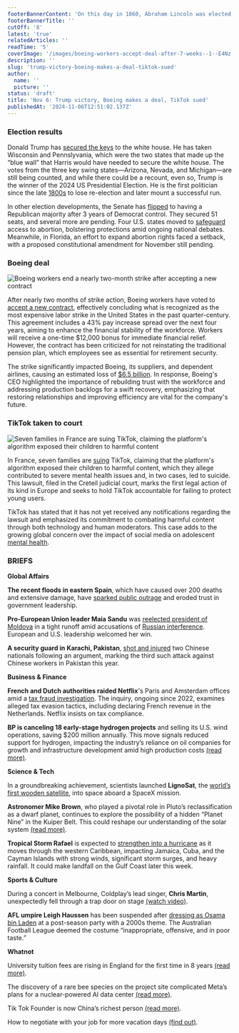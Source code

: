 ```yaml
---
footerBannerContent: 'On this day in 1860, Abraham Lincoln was elected president of the United States, leading to the secession of Southern states and the Civil War.'
footerBannerTitle: ''
cutOff: '8'
latest: 'true'
relatedArticles: ''
readTime: '5'
coverImage: '/images/boeing-workers-accept-deal-after-7-weeks--1--E4Nz.webp'
description: ''
slug: 'trump-victory-boeing-makes-a-deal-tiktok-sued'
author:
  name: ''
  picture: ''
status: 'draft'
title: 'Nov 6: Trump victory, Boeing makes a deal, TikTok sued'
publishedAt: '2024-11-06T12:51:02.137Z'
---
```


### Election results

Donald Trump has [secured the keys](https://edition.cnn.com/politics/live-news/election-trump-harris-11-06-24/index.html) to the white house. He has taken Wisconsin and Pennslyvania, which were the two states that made up the “blue wall” that Harris would have needed to secure the white house. The votes from the three key swing states—Arizona, Nevada, and Michigan—are still being counted, and while there could be a recount, even so, Trump is the winner of the 2024 US Presidential Election. He is the first politician since the late [1800s](https://www.lemonde.fr/en/international/article/2024/11/02/grover-cleveland-the-only-former-us-president-to-make-a-successful-comeback_6731366_4.html) to lose re-election and later mount a successful run.

In other election developments, the Senate has [flipped](https://www.aljazeera.com/news/2024/11/6/republicans-flip-the-us-senate-ending-two-years-of-democrat-control) to having a Republican majority after 3 years of Democrat control. They secured 51 seats, and several more are pending. Four U.S. states moved to [safeguard](https://edition.cnn.com/2024/11/05/politics/abortion-state-ballot-measure-dg/index.html) access to abortion, bolstering protections amid ongoing national debates. Meanwhile, in Florida, an effort to expand abortion rights faced a setback, with a proposed constitutional amendment for November still pending. 

### Boeing deal 

![Boeing workers end a nearly two-month strike after accepting a new contract](/images/boeing-workers-accept-deal-after-7-weeks--1--AwOD.webp)

After nearly two months of strike action, Boeing workers have voted to [accept a new contract](https://www.bbc.com/news/articles/c0mz9ml473mo), effectively concluding what is recognized as the most expensive labor strike in the United States in the past quarter-century. This agreement includes a 43% pay increase spread over the next four years, aiming to enhance the financial stability of the workforce. Workers will receive a one-time $12,000 bonus for immediate financial relief. However, the contract has been criticized for not reinstating the traditional pension plan, which employees see as essential for retirement security.

The strike significantly impacted Boeing, its suppliers, and dependent airlines, causing an estimated loss of [$6.5 billion](https://edition.cnn.com/2024/11/01/business/boeing-strike-deal-new-vote/index.html). In response, Boeing's CEO highlighted the importance of rebuilding trust with the workforce and addressing production backlogs for a swift recovery, emphasizing that restoring relationships and improving efficiency are vital for the company's future.

### TikTok taken to court

![Seven families in France are suing TikTok, claiming the platform's algorithm exposed their children to harmful content](/images/tiktok-taken-to-court-over-content-policing--1--U1ND.webp)

In France, seven families are [suing](https://www.bbc.com/news/articles/c6298z99xv8o) TikTok, claiming that the platform's algorithm exposed their children to harmful content, which they allege contributed to severe mental health issues and, in two cases, led to suicide. This lawsuit, filed in the Creteil judicial court, marks the first legal action of its kind in Europe and seeks to hold TikTok accountable for failing to protect young users. 

TikTok has stated that it has not yet received any notifications regarding the lawsuit and emphasized its commitment to combating harmful content through both technology and human moderators. This case adds to the growing global concern over the impact of social media on adolescent [mental health](https://www.sciencenews.org/article/social-media-teens-mental-health).

### BRIEFS

**Global Affairs**

**The recent floods in eastern Spain**, which have caused over 200 deaths and extensive damage, have [sparked public outrage](https://www.politico.eu/article/spanish-flood-outrage-political-ruling-class-covid-climate-change-crisis/) and eroded trust in government leadership. 

**Pro-European Union leader Maia Sandu** was [reelected president of Moldova](https://www.dw.com/en/germany-ukraine-congratulate-moldovan-president-maia-sandu/a-70679560) in a tight runoff amid accusations of [Russian interference](https://balkaninsight.com/2024/10/09/european-parliament-condemns-malicious-russian-interference-in-moldova/). European and U.S. leadership welcomed her win.

**A security guard in Karachi, Pakistan**, [shot and injured](https://www.voanews.com/a/two-chinese-nationals-shot-and-injured-in-southern-pakistan-/7851845.html) two Chinese nationals following an argument, marking the third such attack against Chinese workers in Pakistan this year.

**Business & Finance** 

**French and Dutch authorities raided Netflix**'s Paris and Amsterdam offices amid a [tax fraud investigation](https://www.bbc.com/news/articles/cwy1vze09wwo). The inquiry, ongoing since 2022, examines alleged tax evasion tactics, including declaring French revenue in the Netherlands. Netflix insists on tax compliance.

**BP is canceling 18 early-stage hydrogen projects** and selling its U.S. wind operations, saving $200 million annually. This move signals reduced support for hydrogen, impacting the industry’s reliance on oil companies for growth and infrastructure development amid high production costs [(read more)](https://techcrunch.com/2024/11/05/oil-giant-bp-is-killing-18-hydrogen-projects-chilling-the-nascent-industry/).

**Science & Tech** 

In a groundbreaking achievement, scientists launched **LignoSat**, the [world’s first wooden satellite](https://www.theverge.com/2024/11/5/24288643/first-wood-satellite-launch-spacex-international-space-station), into space aboard a SpaceX mission.

**Astronomer Mike Brown**, who played a pivotal role in Pluto’s reclassification as a dwarf planet, continues to explore the possibility of a hidden “Planet Nine” in the Kuiper Belt. This could reshape our understanding of the solar system [(read more)](https://edition.cnn.com/2024/11/04/science/planet-nine-kuiper-belt-latest-evidence/index.html#:~:text=A%20study%20published%20in%20August,3%20times%20that%20of%20Earth.).

**Tropical Storm Rafael** is expected to [strengthen into a hurricane](https://edition.cnn.com/2024/11/05/us/tropical-storm-rafael-forecast-hurricane-hnk/index.html) as it moves through the western Caribbean, impacting Jamaica, Cuba, and the Cayman Islands with strong winds, significant storm surges, and heavy rainfall. It could make landfall on the Gulf Coast later this week.

**Sports & Culture** 

During a concert in Melbourne, Coldplay’s lead singer, **Chris Martin**, unexpectedly fell through a trap door on stage [(watch video)](https://edition.cnn.com/2024/11/04/entertainment/video/chris-martin-fall-melbourne-ldn-digvid). 

**AFL umpire Leigh Haussen** has been suspended after [dressing as Osama bin Laden](https://edition.cnn.com/2024/11/05/sport/leigh-haussen-afl-umpire-suspended-costume-spt-intl/index.html) at a post-season party with a 2000s theme. The Australian Football League deemed the costume “inappropriate, offensive, and in poor taste.”

**Whatnot** 

University tuition fees are rising in England for the first time in 8 years [(read more)](https://www.bbc.com/news/articles/cy0gjyj4979o). 

The discovery of a rare bee species on the project site complicated Meta’s plans for a nuclear-powered AI data center [(read more)](https://www.datacenterdynamics.com/en/news/meta-nuclear-powered-ai-data-center-scuppered-by-discovery-of-rare-bee-species/). 

Tik Tok Founder is now China’s richest person [(read more)](https://www.techloy.com/tiktoks-founder-is-officially-the-richest-man-in-china/#:~:text=This%20kind%20of%20success%20has,off%20his%20three%2Dyear%20throne.).

How to negotiate with your job for more vacation days [(find out)](https://www.thrillist.com/travel/nation/how-to-negotiate-more-vacation-time-pto-days-off). 
